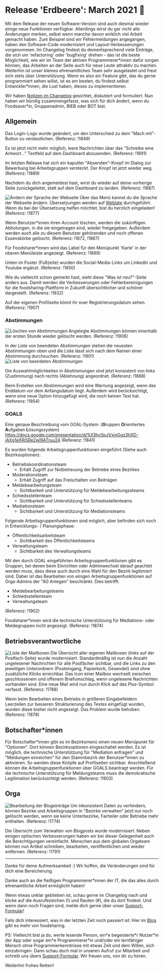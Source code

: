 # Release 'Erdbeere': March 2021 🍓

Mit dem Release der neuen Software-Version sind auch diesmal wieder einige neue Funktionen verfügbar. Allerdings wirst du gar nicht alle Änderungen merken, selbst wenn manche davon wirklich viel Arbeit gemacht haben. Zum Beispiel sind wir Fehlermeldungen angegangen, haben den Software-Code modernisiert und Layout-Verbesserungen vorgenommen. Im Changelog findest du dementsprechend viele Einträge, die sich um 'refactoring' oder 'bugfixing' drehen - das ist die beste Möglichkeit, wie wir im Team der aktiven Programmierer\*innen dafür sorgen können, das Arbeiten an der Seite auch für neue Leute attraktiv zu machen. Weiterhin ist unser kleines ehrenamtliches Team sehr ausgelastet und freut sich stets über Unterstützung. Wenn es also ein Feature gibt, das du gerne programmiert sehen willst, ist es am besten, du findest selbst Entwickler\*innen, die Lust haben, dieses zu implementieren.

Wir haben [Notizen im Changelog](https://https://foodsharing.de/?page=content&sub=changelog) gesichtet, diskutiert und formuliert. Nun haben wir bündig zusammengefasst, was sich für dich ändert, wenn du Foodsaver\*in, Gruppenadmin, BIEB oder BOT bist.

## Allgemein

Das Login-Logo wurde geändert, um den Unterschied zu dem "Mach mit"-Button zu verdeutlichen.
(Referenz: !1849)

Es ist jetzt nicht mehr möglich, leere Nachrichten über das "Schreibe eine Antwort..." Textfeld auf dem Dashboard abzusenden.
(Referenz: !1891)

Im letzten Release hat sich ein kaputter "Absenden"-Knopf im Dialog zur Bewerbung bei Arbeitsgruppen versteckt. Der Knopf ist jetzt wieder weg.
(Referenz: !1889)

Nachdem du dich angemeldest hast, wirst du wieder auf deine vorherige Seite zurückgeleitet, statt auf dem Dashboard zu landen.
(Referenz: !1887)

![](./img/releasenotes/2021-03/2021-03-language_chooser.png#right-clear "Ändern der Sprache der Webseite")
Über das Menü kannst du die Sprache der Webseite ändern. Übersetzungen werden auf [Weblate](https://hosted.weblate.org/projects/foodsharing/foodsharing-messages/) durchgeführt. Wenn du bei der Übersetzung helfen möchtet, bist du herzlich eingeladen!
(Referenz: !1877)

Wenn Benutzer\*innen ihren Account löschen, werden die zukünftigen Abholungen, in die sie eingetragen sind, wieder freigegeben. Außerdem werden auch alle zu diesem Benutzer gehörenden und noch offenen Essenskörbe gelöscht.
(Referenz: !1872, !1867)

Für Foodsharer\*innen wird das Label für den Menüpunkt 'Karte' in der oberen Menüleiste angezeigt.
(Referenz: !1869)

Unten im Footer (Fußzeile) wurden die Social-Media-Links um LinkedIn und Youtube ergänzt.
(Referenz: !1850)

Wie du vielleicht schon gemerkt hast, sieht diese "Was ist neu?"-Seite anders aus. Damit werden die Verbesserungen oder Fehlerbereinigungen für die foodsharing-Plattform in Zukunft übersichtlicher und schöner dargestellt.
(Referenz: !1832)

Auf der eigenen Profilseite könnt ihr euer Registrierungsdatum sehen.
(Referenz: !1907)

### Abstimmungen
![](./img/releasenotes/2021-03/2021-03-poll_cancel.png#right-clear "Löschen von Abstimmungen")
Angelegte Abstimmungen können innerhalb der ersten Stunde wieder gelöscht werden.
(Referenz: !1906)

In der Liste von beendeten Abstimmungen stehen die neuesten Abstimmungen oben und die Liste lässt sich nach dem Namen einer Abstimmung durchsuchen.
(Referenz: !1901)
![](./img/releasenotes/2021-03/2021-03-past_polls.png#right-clear "Liste von beendeten Abstimmungen")

Die Auswahlmöglichkeiten in Abstimmungen sind jetzt konsistent von links (Zustimmung) nach rechts (Ablehnung) angeordnet.
(Referenz: !1868)

Beim Erstellen von Abstimmungen wird eine Warnung angezeigt, wenn das Enddatum vor dem Anfangsdatum liegt. Außerdem wird berücksichtigt, wenn eine neue Option hinzugefügt wird, die noch keinen Text hat.
(Referenz: !1854)

### GOALS

Eine genaue Beschreibung vom GOAL-System: 
(**G**ruppen **O**rientiertes **A**ufgaben **L**ösungssystem)
https://docs.google.com/presentation/d/1Ul3hc0pJVxjnGgz3hXD-jAXg1eXRjSRe2wI9ATruu24
(Referenz: !1841)

Es wurden folgende Arbeitsgruppenfunktionen eingeführt (Siehe auch Bezirksoptionen): 
- Betriebskoordinationsteam
    - Erhält Zugriff zur Notbetreuung der Betriebe eines Bezirkes
- Moderationsteam
    - Erhält Zugriff auf das Freischalten von Beiträgen
- Meldebearbeitungsteam
    - Sichtbarkeit  und Unterstützung für Meldebearbeitungssteams
- Schiedsstellenteam
    - Sichtbarkeit und Unterstützung für Schiedsstellenteams
- Mediationsteam
    - Sichtbarkeit und Unterstützung für Mediationsteams

Folgende Arbeitsgruppenfunktionen sind möglich, aber befinden sich noch in Entwicklungs- / Planungsphase:
- Öffentlichkeitsarbeitsteam 
    - Sichtbarkeit des Öffentlichkeitsteams
- Verwaltungsteam
    - Sichtbarkeit des Verwaltungsteams

Mit den durch GOAL eingeführten Arbeitsgruppenfunktionen gibt es Gruppen, bei denen beim Einrichten oder Adminwechsel darauf geachtet werden muss, dass diese auch durch eine Wahl für den Bezirk legitimiert sind. Daher ist das Bearbeiten von einigen Arbeitsgruppenfunktionen auf Orga-Admins der "AG Anlegen" beschränkt.  Dies betrifft: 
- Meldebearbeitungsteams
- Schiedsstellenteam
- Verwaltungsteam

(Referenz: !1902)

Foodsharer\*innen wird die technische Unterstützung für Mediations- oder Meldegruppen nicht angezeigt.
(Referenz: !1874)


## Betriebsverantwortliche
![](./img/releasenotes/2021-03/2021-03-mailbox_list.png#right-clear "Liste der Mailboxen")
Die Übersicht aller eigenen Mailboxen (links auf der Postfach-Seite) wurde modernisiert. Standardmäßig ist nun die Anzahl ungelesener Nachrichten für alle Postfächer sichtbar, und die Links zu den jeweiligen Unterordnern (Posteingang, Papierkorb, Gesendet) sind ohne zusätzliche Klicks erreichbar. Das Icon einer Mailbox wechselt zwischen geschlossenem und offenem Briefumschlag, wenn ungelesene Nachrichten vorhanden sind. Eine neue Mail wird nun durch Klick auf das Plus-Symbol verfasst.
(Referenz: !1788)

Wenn beim Bearbeiten eines Betriebs in größeren Eingabefeldern Leerzeilen zur besseren Strukturierung des Textes eingefügt wurden, wurden diese bisher nicht angezeigt. Das Problem wurde behoben.
(Referenz: !1878)


## Botschafter\*innen
Für Botschafter\*innen gibt es im Bezirksmenü einen neuen Menüpunkt für "Optionen". Dort können Bezirksoptionen eingeschaltet werden. Es ist möglich, die technische Unterstützung für "Mediation anfragen" und "Meldungen einreichen" für den Stammbezirk der Benutzer\*innen zu aktivieren. So werden diese Knöpfe auf Profilseiten sichtbar. Anschließend können die Arbeitsgruppenfunktionen über GOALS beantragt werden. Für die technische Unterstützung für Meldungsteams muss die demokratische Legitimation berücksichtigt werden.
(Referenz: !1903)


## Orga
![](./img/releasenotes/2021-03/2021-03-blog_overview.png#right-clear "Bearbeitung der Blogeinträge")
Um inkonsistent Daten zu verhindern, können Bezirke und Arbeitsgruppen in "Bezirke verwalten" jetzt nur noch gelöscht werden, wenn sie keine Unterbezirke, Fairteiler oder Betriebe mehr enthalten.
(Referenz: !1774)

Die Übersicht zum Verwalten von Blogposts wurde modernisiert. Neben einigen optischen Verbesserungen haben wir bei dieser Gelegenheit auch die Berechtigungen vereinfacht. Menschen aus dem globalen Orgateam können nun Artikel schreiben, bearbeiten, veröffentlichen und wieder entfernen.
(Referenz: !1791)

---

Danke für deine Aufmerksamkeit :)
Wir hoffen, die Veränderungen sind für dich eine Bereicherung.

Danke auch an die fleißigen Programmierer\*innen der IT, die das alles durch ehrenamtliche Arbeit ermöglicht haben!

Wenn etwas unklar geblieben ist, schau gerne im Changelog nach und klicke auf die Ausrufezeichen (!) und Rauten (#), die du dort findest. Und wenn dann noch Fragen sind, melde dich gerne über unser [Support-Formular](https://foodsharing.freshdesk.com/support/home)!

Falls dich interessiert, was in der letzten Zeit noch passiert ist: Hier im [Blog](https://devblog.foodsharing.de/index.de.html) gibt es mehr von foodsharing.

PS: Vielleicht bist ja du, werte lesende Person, ein\*e begeisterte\*r Nutzer\*in der App oder sogar ein\*e Programmierer\*in und/oder ein lernfähiger Mensch ohne Programmierkenntnisse mit etwas Zeit und dem Willen, sich einzubringen. Dann schau doch mal in unseren Aufruf zur Mitarbeit und schreib uns übers [Support-Formular](https://foodsharing.freshdesk.com/support/home). Wir freuen uns, von dir zu hören.

Weiterhin frohes Retten!
